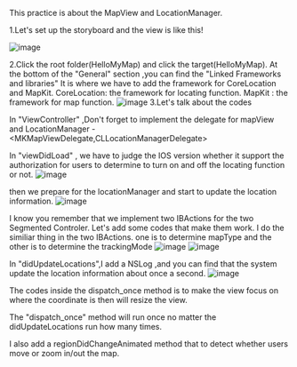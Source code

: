 This practice is about the MapView and LocationManager.

1.Let's set up the storyboard and the view is like this!

![image](https://raw.githubusercontent.com/chen-chien-lung/MapView_LocationManager/master/pics/storeboard.png)

2.Click the root folder(HelloMyMap) and click the target(HelloMyMap).
  At the bottom of the "General" section ,you can find the "Linked Frameworks and libraries"
  It is where we have to add the framework for CoreLocation and MapKit.
  CoreLocation: the framework for locating function.
  MapKit : the framework for map function.
  ![image](https://raw.githubusercontent.com/chen-chien-lung/MapView_LocationManager/master/pics/framework.png)
3.Let's talk about the codes

  In "ViewController" ,Don't forget to implement the delegate for mapView and LocationManager -<MKMapViewDelegate,CLLocationManagerDelegate>
  
  In "viewDidLoad" , we have to judge the IOS version whether it support the authorization for users to determine to turn on and off the locating function or not.
 ![image](https://raw.githubusercontent.com/chen-chien-lung/MapView_LocationManager/master/pics/judge1.png)
 
 then we prepare for the locationManager and start to update the location information.
 ![image](https://raw.githubusercontent.com/chen-chien-lung/MapView_LocationManager/master/pics/prepare_location.png)
 
 I know you remember that we implement two IBActions for the two Segmented Controler.
 Let's add some codes that make them work.
 I do the similiar thing in the two IBActions.
 one is to determine mapType and the other is to determine the trackingMode
 ![image](https://raw.githubusercontent.com/chen-chien-lung/MapView_LocationManager/master/pics/trackingmode.png)
 ![image](https://raw.githubusercontent.com/chen-chien-lung/MapView_LocationManager/master/pics/maptype.png)
 
 In "didUpdateLocations",I add a NSLog ,and you can find that the system update the location information about once a second.
 ![image](https://raw.githubusercontent.com/chen-chien-lung/MapView_LocationManager/master/pics/change.png)
 
 The codes inside the dispatch_once method is to make the view focus on where the coordinate is then will resize the view.
 
 The "dispatch_once" method will run once no matter the didUpdateLocations run how many times.
 
 I also add a regionDidChangeAnimated method that to detect whether users move or zoom in/out the map.
